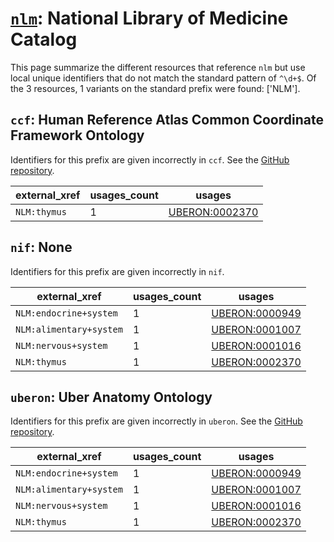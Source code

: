 # [`nlm`](https://bioregistry.io/nlm): National Library of Medicine Catalog

This page summarize the different resources that reference `nlm`
but use local unique identifiers that do not match the standard pattern of
`^\d+$`. Of the 3 resources,
1 variants on the standard prefix were found: ['NLM'].

## `ccf`: Human Reference Atlas Common Coordinate Framework Ontology

Identifiers for this prefix are given incorrectly in `ccf`. See the [GitHub repository](https://github.com/hubmapconsortium/ccf-ontology).

| external_xref   |   usages_count | usages                                                          |
|-----------------|----------------|-----------------------------------------------------------------|
| `NLM:thymus`    |              1 | [UBERON:0002370](http://purl.obolibrary.org/obo/UBERON_0002370) |

## `nif`: None

Identifiers for this prefix are given incorrectly in `nif`.

| external_xref           |   usages_count | usages                                                          |
|-------------------------|----------------|-----------------------------------------------------------------|
| `NLM:endocrine+system`  |              1 | [UBERON:0000949](http://purl.obolibrary.org/obo/UBERON_0000949) |
| `NLM:alimentary+system` |              1 | [UBERON:0001007](http://purl.obolibrary.org/obo/UBERON_0001007) |
| `NLM:nervous+system`    |              1 | [UBERON:0001016](http://purl.obolibrary.org/obo/UBERON_0001016) |
| `NLM:thymus`            |              1 | [UBERON:0002370](http://purl.obolibrary.org/obo/UBERON_0002370) |

## `uberon`: Uber Anatomy Ontology

Identifiers for this prefix are given incorrectly in `uberon`. See the [GitHub repository](https://github.com/obophenotype/uberon).

| external_xref           |   usages_count | usages                                                          |
|-------------------------|----------------|-----------------------------------------------------------------|
| `NLM:endocrine+system`  |              1 | [UBERON:0000949](http://purl.obolibrary.org/obo/UBERON_0000949) |
| `NLM:alimentary+system` |              1 | [UBERON:0001007](http://purl.obolibrary.org/obo/UBERON_0001007) |
| `NLM:nervous+system`    |              1 | [UBERON:0001016](http://purl.obolibrary.org/obo/UBERON_0001016) |
| `NLM:thymus`            |              1 | [UBERON:0002370](http://purl.obolibrary.org/obo/UBERON_0002370) |

